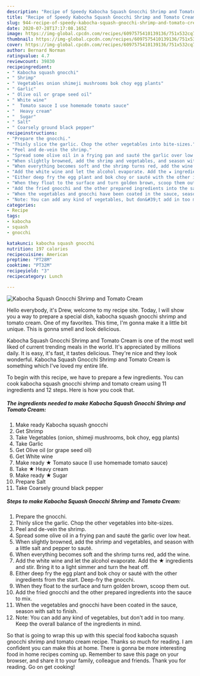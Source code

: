 ```yaml
---
description: "Recipe of Speedy Kabocha Squash Gnocchi Shrimp and Tomato Cream"
title: "Recipe of Speedy Kabocha Squash Gnocchi Shrimp and Tomato Cream"
slug: 944-recipe-of-speedy-kabocha-squash-gnocchi-shrimp-and-tomato-cream
date: 2020-07-28T17:17:08.165Z
image: https://img-global.cpcdn.com/recipes/6097575410139136/751x532cq70/kabocha-squash-gnocchi-shrimp-and-tomato-cream-recipe-main-photo.jpg
thumbnail: https://img-global.cpcdn.com/recipes/6097575410139136/751x532cq70/kabocha-squash-gnocchi-shrimp-and-tomato-cream-recipe-main-photo.jpg
cover: https://img-global.cpcdn.com/recipes/6097575410139136/751x532cq70/kabocha-squash-gnocchi-shrimp-and-tomato-cream-recipe-main-photo.jpg
author: Bernard Norman
ratingvalue: 4.7
reviewcount: 39830
recipeingredient:
- " Kabocha squash gnocchi"
- " Shrimp"
- " Vegetables onion shimeji mushrooms bok choy egg plants"
- " Garlic"
- " Olive oil or grape seed oil"
- " White wine"
- "  Tomato sauce I use homemade tomato sauce"
- "  Heavy cream"
- "  Sugar"
- " Salt"
- " Coarsely ground black pepper"
recipeinstructions:
- "Prepare the gnocchi."
- "Thinly slice the garlic. Chop the other vegetables into bite-sizes."
- "Peel and de-vein the shrimp."
- "Spread some olive oil in a frying pan and sauté the garlic over low heat."
- "When slightly browned, add the shrimp and vegetables, and season with a little salt and pepper to sauté."
- "When everything becomes soft and the shrimp turns red, add the wine."
- "Add the white wine and let the alcohol evaporate. Add the ★ ingredients and stir. Bring it to a light simmer and turn the heat off."
- "Either deep fry the egg plant and bok choy or sauté with the other ingredients from the start. Deep-fry the gnocchi."
- "When they float to the surface and turn golden brown, scoop them out."
- "Add the fried gnocchi and the other prepared ingredients into the sauce to mix."
- "When the vegetables and gnocchi have been coated in the sauce, season with salt to finish."
- "Note: You can add any kind of vegetables, but don&#39;t add in too many. Keep the overall balance of the ingredients in mind."
categories:
- Recipe
tags:
- kabocha
- squash
- gnocchi

katakunci: kabocha squash gnocchi 
nutrition: 197 calories
recipecuisine: American
preptime: "PT28M"
cooktime: "PT32M"
recipeyield: "3"
recipecategory: Lunch

---
```



![Kabocha Squash Gnocchi Shrimp and Tomato Cream](https://img-global.cpcdn.com/recipes/6097575410139136/751x532cq70/kabocha-squash-gnocchi-shrimp-and-tomato-cream-recipe-main-photo.jpg)

Hello everybody, it's Drew, welcome to my recipe site. Today, I will show you a way to prepare a special dish, kabocha squash gnocchi shrimp and tomato cream. One of my favorites. This time, I'm gonna make it a little bit unique. This is gonna smell and look delicious.



Kabocha Squash Gnocchi Shrimp and Tomato Cream is one of the most well liked of current trending meals in the world. It's appreciated by millions daily. It is easy, it's fast, it tastes delicious. They're nice and they look wonderful. Kabocha Squash Gnocchi Shrimp and Tomato Cream is something which I've loved my entire life.


To begin with this recipe, we have to prepare a few ingredients. You can cook kabocha squash gnocchi shrimp and tomato cream using 11 ingredients and 12 steps. Here is how you cook that.

<!--inarticleads1-->

##### The ingredients needed to make Kabocha Squash Gnocchi Shrimp and Tomato Cream:

1. Make ready  Kabocha squash gnocchi
1. Get  Shrimp
1. Take  Vegetables (onion, shimeji mushrooms, bok choy, egg plants)
1. Take  Garlic
1. Get  Olive oil (or grape seed oil)
1. Get  White wine
1. Make ready  ★ Tomato sauce (I use homemade tomato sauce)
1. Take  ★ Heavy cream
1. Make ready  ★ Sugar
1. Prepare  Salt
1. Take  Coarsely ground black pepper




<!--inarticleads2-->

##### Steps to make Kabocha Squash Gnocchi Shrimp and Tomato Cream:

1. Prepare the gnocchi.
1. Thinly slice the garlic. Chop the other vegetables into bite-sizes.
1. Peel and de-vein the shrimp.
1. Spread some olive oil in a frying pan and sauté the garlic over low heat.
1. When slightly browned, add the shrimp and vegetables, and season with a little salt and pepper to sauté.
1. When everything becomes soft and the shrimp turns red, add the wine.
1. Add the white wine and let the alcohol evaporate. Add the ★ ingredients and stir. Bring it to a light simmer and turn the heat off.
1. Either deep fry the egg plant and bok choy or sauté with the other ingredients from the start. Deep-fry the gnocchi.
1. When they float to the surface and turn golden brown, scoop them out.
1. Add the fried gnocchi and the other prepared ingredients into the sauce to mix.
1. When the vegetables and gnocchi have been coated in the sauce, season with salt to finish.
1. Note: You can add any kind of vegetables, but don&#39;t add in too many. Keep the overall balance of the ingredients in mind.




So that is going to wrap this up with this special food kabocha squash gnocchi shrimp and tomato cream recipe. Thanks so much for reading. I am confident you can make this at home. There is gonna be more interesting food in home recipes coming up. Remember to save this page on your browser, and share it to your family, colleague and friends. Thank you for reading. Go on get cooking!
